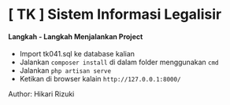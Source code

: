 # [ TK ] Sistem Informasi Legalisir

#### Langkah - Langkah Menjalankan Project

* Import tk041.sql ke database kalian
* Jalankan `composer install` di dalam folder menggunakan `cmd`
* Jalankan `php artisan serve`
* Ketikan di browser kalain `http://127.0.0.1:8000/`

Author: Hikari Rizuki
